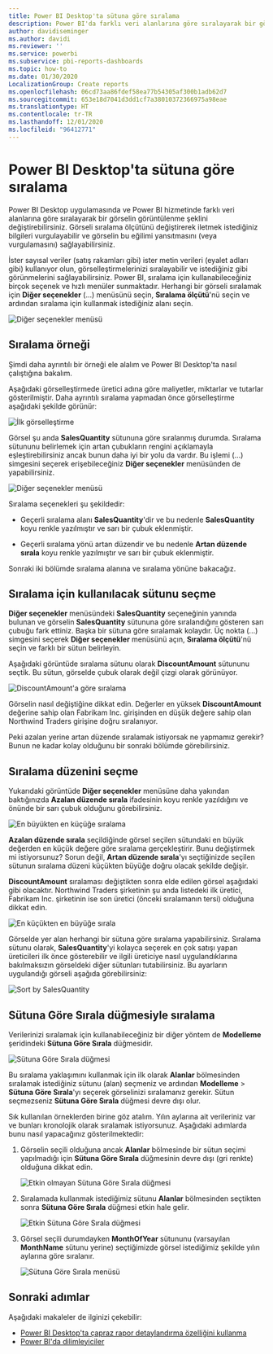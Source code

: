 ```yaml
---
title: Power BI Desktop'ta sütuna göre sıralama
description: Power BI'da farklı veri alanlarına göre sıralayarak bir görselin görüntülenme şeklini değiştirebilirsiniz.
author: davidiseminger
ms.author: davidi
ms.reviewer: ''
ms.service: powerbi
ms.subservice: pbi-reports-dashboards
ms.topic: how-to
ms.date: 01/30/2020
LocalizationGroup: Create reports
ms.openlocfilehash: 06cd73aa86fdef58ea77b54305af300b1adb62d7
ms.sourcegitcommit: 653e18d7041d3dd1cf7a38010372366975a98eae
ms.translationtype: HT
ms.contentlocale: tr-TR
ms.lasthandoff: 12/01/2020
ms.locfileid: "96412771"
---
```

# <a name="sort-by-column-in-power-bi-desktop"></a>Power BI Desktop'ta sütuna göre sıralama
Power BI Desktop uygulamasında ve Power BI hizmetinde farklı veri alanlarına göre sıralayarak bir görselin görüntülenme şeklini değiştirebilirsiniz. Görseli sıralama ölçütünü değiştirerek iletmek istediğiniz bilgileri vurgulayabilir ve görselin bu eğilimi yansıtmasını (veya vurgulamasını) sağlayabilirsiniz.

İster sayısal veriler (satış rakamları gibi) ister metin verileri (eyalet adları gibi) kullanıyor olun, görselleştirmelerinizi sıralayabilir ve istediğiniz gibi görünmelerini sağlayabilirsiniz. Power BI, sıralama için kullanabileceğiniz birçok seçenek ve hızlı menüler sunmaktadır. Herhangi bir görseli sıralamak için **Diğer seçenekler** (...) menüsünü seçin, **Sıralama ölçütü**'nü seçin ve ardından sıralama için kullanmak istediğiniz alanı seçin.

![Diğer seçenekler menüsü](media/desktop-sort-by-column/sortbycolumn_2.png)

## <a name="sorting-example"></a>Sıralama örneği
Şimdi daha ayrıntılı bir örneği ele alalım ve Power BI Desktop'ta nasıl çalıştığına bakalım.

Aşağıdaki görselleştirmede üretici adına göre maliyetler, miktarlar ve tutarlar gösterilmiştir. Daha ayrıntılı sıralama yapmadan önce görselleştirme aşağıdaki şekilde görünür:

![İlk görselleştirme](media/desktop-sort-by-column/sortbycolumn_1.png)

Görsel şu anda **SalesQuantity** sütununa göre sıralanmış durumda. Sıralama sütununu belirlemek için artan çubukların rengini açıklamayla eşleştirebilirsiniz ancak bunun daha iyi bir yolu da vardır. Bu işlemi (...) simgesini seçerek erişebileceğiniz **Diğer seçenekler** menüsünden de yapabilirsiniz.

![Diğer seçenekler menüsü](media/desktop-sort-by-column/sortbycolumn_2.png)

Sıralama seçenekleri şu şekildedir:

* Geçerli sıralama alanı **SalesQuantity**'dir ve bu nedenle **SalesQuantity** koyu renkle yazılmıştır ve sarı bir çubuk eklenmiştir. 

* Geçerli sıralama yönü artan düzendir ve bu nedenle **Artan düzende sırala** koyu renkle yazılmıştır ve sarı bir çubuk eklenmiştir.

Sonraki iki bölümde sıralama alanına ve sıralama yönüne bakacağız.

## <a name="select-which-column-to-use-for-sorting"></a>Sıralama için kullanılacak sütunu seçme
**Diğer seçenekler** menüsündeki **SalesQuantity** seçeneğinin yanında bulunan ve görselin **SalesQuantity** sütununa göre sıralandığını gösteren sarı çubuğu fark ettiniz. Başka bir sütuna göre sıralamak kolaydır. Üç nokta (...) simgesini seçerek **Diğer seçenekler** menüsünü açın, **Sıralama ölçütü**'nü seçin ve farklı bir sütun belirleyin.

Aşağıdaki görüntüde sıralama sütunu olarak **DiscountAmount** sütununu seçtik. Bu sütun, görselde çubuk olarak değil çizgi olarak görünüyor. 

![DiscountAmount'a göre sıralama](media/desktop-sort-by-column/sortbycolumn_3.png)

Görselin nasıl değiştiğine dikkat edin. Değerler en yüksek **DiscountAmount** değerine sahip olan Fabrikam Inc. girişinden en düşük değere sahip olan Northwind Traders girişine doğru sıralanıyor. 

Peki azalan yerine artan düzende sıralamak istiyorsak ne yapmamız gerekir? Bunun ne kadar kolay olduğunu bir sonraki bölümde görebilirsiniz.

## <a name="select-the-sort-order"></a>Sıralama düzenini seçme
Yukarıdaki görüntüde **Diğer seçenekler** menüsüne daha yakından baktığınızda **Azalan düzende sırala** ifadesinin koyu renkle yazıldığını ve önünde bir sarı çubuk olduğunu görebilirsiniz.

![En büyükten en küçüğe sıralama](media/desktop-sort-by-column/sortbycolumn_4.png)

**Azalan düzende sırala** seçildiğinde görsel seçilen sütundaki en büyük değerden en küçük değere göre sıralama gerçekleştirir. Bunu değiştirmek mi istiyorsunuz? Sorun değil, **Artan düzende sırala**'yı seçtiğinizde seçilen sütunun sıralama düzeni küçükten büyüğe doğru olacak şekilde değişir.

**DiscountAmount** sıralaması değiştikten sonra elde edilen görsel aşağıdaki gibi olacaktır. Northwind Traders şirketinin şu anda listedeki ilk üretici, Fabrikam Inc. şirketinin ise son üretici (önceki sıralamanın tersi) olduğuna dikkat edin.

![En küçükten en büyüğe sırala](media/desktop-sort-by-column/sortbycolumn_5.png)

Görselde yer alan herhangi bir sütuna göre sıralama yapabilirsiniz. Sıralama sütunu olarak, **SalesQuantity**'yi kolayca seçerek en çok satışı yapan üreticileri ilk önce gösterebilir ve ilgili üreticiye nasıl uygulandıklarına bakılmaksızın görseldeki diğer sütunları tutabilirsiniz. Bu ayarların uygulandığı görseli aşağıda görebilirsiniz:

![Sort by SalesQuantity](media/desktop-sort-by-column/sortbycolumn_6.png)

## <a name="sort-using-the-sort-by-column-button"></a>Sütuna Göre Sırala düğmesiyle sıralama
Verilerinizi sıralamak için kullanabileceğiniz bir diğer yöntem de **Modelleme** şeridindeki **Sütuna Göre Sırala** düğmesidir.

![Sütuna Göre Sırala düğmesi](media/desktop-sort-by-column/sortbycolumn_8.png)

Bu sıralama yaklaşımını kullanmak için ilk olarak **Alanlar** bölmesinden sıralamak istediğiniz sütunu (alan) seçmeniz ve ardından **Modelleme** > **Sütuna Göre Sırala**'yı seçerek görselinizi sıralamanız gerekir. Sütun seçmezseniz **Sütuna Göre Sırala** düğmesi devre dışı olur.

Sık kullanılan örneklerden birine göz atalım. Yılın aylarına ait verileriniz var ve bunları kronolojik olarak sıralamak istiyorsunuz. Aşağıdaki adımlarda bunu nasıl yapacağınız gösterilmektedir:

1. Görselin seçili olduğuna ancak **Alanlar** bölmesinde bir sütun seçimi yapılmadığı için **Sütuna Göre Sırala** düğmesinin devre dışı (gri renkte) olduğuna dikkat edin.
   
   ![Etkin olmayan Sütuna Göre Sırala düğmesi](media/desktop-sort-by-column/sortbycolumn_9.png)

2. Sıralamada kullanmak istediğimiz sütunu **Alanlar** bölmesinden seçtikten sonra **Sütuna Göre Sırala** düğmesi etkin hale gelir.
   
   ![Etkin Sütuna Göre Sırala düğmesi](media/desktop-sort-by-column/sortbycolumn_10.png)
3. Görsel seçili durumdayken **MonthOfYear** sütununu (varsayılan **MonthName** sütunu yerine) seçtiğimizde görsel istediğimiz şekilde yılın aylarına göre sıralanır.
   
   ![Sütuna Göre Sırala menüsü](media/desktop-sort-by-column/sortbycolumn_11.png)


<!---
This functionality is no longer active. Jan 2020

## Getting back to default column for sorting
You can sort by any column you'd like, but there may be times when you want the visual to return to its default sorting column. No problem. For a visual that has a sort column selected, open the **More options** menu and select that column again, and the visualization returns to its default sort column.

For example, here's our previous chart:

![Initial visualization](media/desktop-sort-by-column/sortbycolumn_6.png)

When we go back to the menu and select **SalesQuantity** again, the visual defaults to being ordered alphabetically by **Manufacturer**, as shown in the following image.

![Default sort order](media/desktop-sort-by-column/sortbycolumn_7.png)

With so many options for sorting your visuals, creating just the chart or image you want is easy.
--->

## <a name="next-steps"></a>Sonraki adımlar

Aşağıdaki makaleler de ilginizi çekebilir:

* [Power BI Desktop'ta çapraz rapor detaylandırma özelliğini kullanma](desktop-cross-report-drill-through.md)
* [Power BI'da dilimleyiciler](../visuals/power-bi-visualization-slicers.md)
